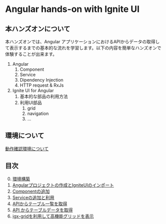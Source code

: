 # Angular hands-on with Ignite UI

## 本ハンズオンについて

本ハンズオンでは、Angular アプリケーションにおけるAPIからデータの取得して表示するまでの基本的な流れを学習します。以下の内容を簡単なハンズオンで体験することが出来ます。

1. Angular  
    1. Component
    2. Service
    3. Dipendency Injection
    4. HTTP request & RxJs
3. Ignite UI for Angular
    1. 基本的な部品の利用方法
    2. 利用UI部品
        1. grid
        2. navigation
        3. ...


## 環境について

[動作確認環境について](docs/00-環境構築.md)

## 目次
0. [環境構築](docs/00-環境構築.md)
1. [Angularプロジェクトの作成とIgniteUIのインポート](docs/01-Angularプロジェクトの作成とIgniteUIのインポート.md)
2. [Componentの追加](docs/02-Componentの追加.md)
3. [Serviceの追加と利用](docs/03-Serviceの追加と利用.md)
4. [APIからテーブル一覧を取得](docs/04-APIからテーブル一覧を取得.md)
5. [API からテーブルデータを取得](docs/05-APIからテーブルデータを取得.md)
6. [igx-gridを利用して高機能グリッドを表示](docs/06-igx-gridを利用して高機能グリッドを表示.md)